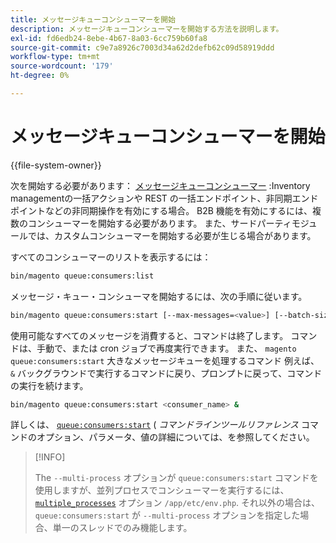 ```yaml
---
title: メッセージキューコンシューマーを開始
description: メッセージキューコンシューマーを開始する方法を説明します。
exl-id: fd6edb24-8ebe-4b67-8a03-6cc759b60fa8
source-git-commit: c9e7a8926c7003d34a62d2defb62c09d58919ddd
workflow-type: tm+mt
source-wordcount: '179'
ht-degree: 0%

---
```


# メッセージキューコンシューマーを開始

{{file-system-owner}}

次を開始する必要があります： [メッセージキューコンシューマー](../queues/consumers.md) :Inventory managementの一括アクションや REST の一括エンドポイント、非同期エンドポイントなどの非同期操作を有効にする場合。 B2B 機能を有効にするには、複数のコンシューマーを開始する必要があります。 また、サードパーティモジュールでは、カスタムコンシューマーを開始する必要が生じる場合があります。

すべてのコンシューマーのリストを表示するには：

```bash
bin/magento queue:consumers:list
```

メッセージ・キュー・コンシューマを開始するには、次の手順に従います。

```bash
bin/magento queue:consumers:start [--max-messages=<value>] [--batch-size=<value>] [--single-thread] [--area-code=<value>] [--multi-process=<value>] <consumer_name>
```

使用可能なすべてのメッセージを消費すると、コマンドは終了します。 コマンドは、手動で、または cron ジョブで再度実行できます。 また、 `magento queue:consumers:start` 大きなメッセージキューを処理するコマンド 例えば、 `&` バックグラウンドで実行するコマンドに戻り、プロンプトに戻って、コマンドの実行を続けます。

```bash
bin/magento queue:consumers:start <consumer_name> &
```

詳しくは、 [`queue:consumers:start`](https://devdocs.magento.com/guides/v2.4/reference/cli/magento-commerce.html#queueconsumersstart) ( _コマンドラインツールリファレンス_ コマンドのオプション、パラメータ、値の詳細については、を参照してください。

>[!INFO]
>
>The `--multi-process` オプションが `queue:consumers:start` コマンドを使用しますが、並列プロセスでコンシューマーを実行するには、 [`multiple_processes`](../queues/manage-message-queues.md#configuration) オプション `/app/etc/env.php`. それ以外の場合は、 `queue:consumers:start` が `--multi-process` オプションを指定した場合、単一のスレッドでのみ機能します。
